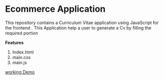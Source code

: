 # Ecommerce Application

This repository contains a Curriculum Vitae application using JavaScript for the frontend . This Application help a user to generate a Cv by filling the required portion

**Features**

1. Index.html
2. main.css
3. main.js

[working Demo](https://hayor4real.github.io/Cv-Generator-App)
